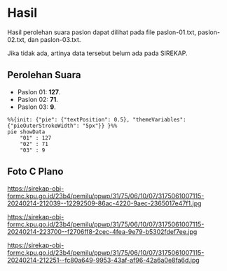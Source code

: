 # Hasil

Hasil perolehan suara paslon dapat dilihat pada file paslon-01.txt, paslon-02.txt, dan paslon-03.txt.

Jika tidak ada, artinya data tersebut belum ada pada SIREKAP.

## Perolehan Suara

 * Paslon 01: **127**.
 * Paslon 02: **71**.
 * Paslon 03: **9**.

```mermaid
%%{init: {"pie": {"textPosition": 0.5}, "themeVariables": {"pieOuterStrokeWidth": "5px"}} }%%
pie showData
    "01" : 127
    "02" : 71
    "03" : 9
```
## Foto C Plano

https://sirekap-obj-formc.kpu.go.id/23b4/pemilu/ppwp/31/75/06/10/07/3175061007115-20240214-212039--12292509-86ac-4220-9aec-2365017e47f1.jpg

https://sirekap-obj-formc.kpu.go.id/23b4/pemilu/ppwp/31/75/06/10/07/3175061007115-20240214-223700--f2706ff8-2cec-4fea-9e79-b5302fdef7ee.jpg

https://sirekap-obj-formc.kpu.go.id/23b4/pemilu/ppwp/31/75/06/10/07/3175061007115-20240214-212251--fc80a649-9953-43af-af96-42a6a0e8fa6d.jpg
